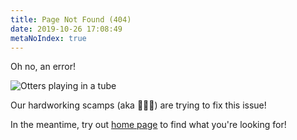```yaml
---
title: Page Not Found (404)
date: 2019-10-26 17:08:49
metaNoIndex: true
---
```


Oh no, an error!

![Otters playing in a tube](/img/404-scamp.jpg 'Error Scamps')

Our hardworking scamps (aka 🦦🦦🦦) are trying to fix this issue!

In the meantime, try out [home page](/) to find what you're looking for!
